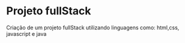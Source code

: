 # Projeto fullStack


Criação de um projeto fullStack utilizando linguagens como: html,css, javascript e java
